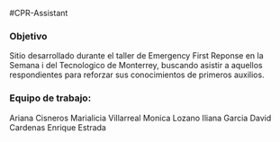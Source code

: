 #CPR-Assistant

### Objetivo
Sitio desarrollado durante el taller de Emergency First Reponse en la Semana i del Tecnologico de Monterrey, buscando asistir a aquellos respondientes para reforzar sus conocimientos de primeros auxilios.


### Equipo de trabajo:
Ariana Cisneros
Marialicia Villarreal
Monica Lozano
Iliana Garcia
David Cardenas
Enrique Estrada
